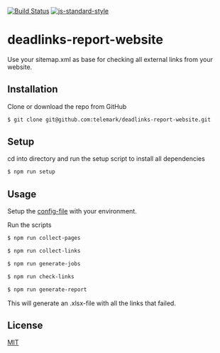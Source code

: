 [![Build Status](https://travis-ci.org/telemark/deadlinks-report-website.svg?branch=master)](https://travis-ci.org/telemark/deadlinks-report-website)
[![js-standard-style](https://img.shields.io/badge/code%20style-standard-brightgreen.svg?style=flat)](https://github.com/feross/standard)
# deadlinks-report-website

Use your sitemap.xml as base for checking all external links from your website.

## Installation

Clone or download the repo from GitHub

```sh
$ git clone git@github.com:telemark/deadlinks-report-website.git
```

## Setup

cd into directory and run the setup script to install all dependencies

```sh
$ npm run setup
```

## Usage

Setup the [config-file](config/index.js) with your environment.

Run the scripts

```sh
$ npm run collect-pages
```

```sh
$ npm run collect-links
```

```sh
$ npm run generate-jobs
```

```sh
$ npm run check-links
```

```sh
$ npm run generate-report
```



This will generate an .xlsx-file with all the links that failed.

## License
[MIT](LICENSE)
